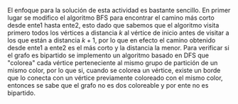 El enfoque para la solución de esta actividad es bastante sencillo. En primer lugar se modifico el algoritmo BFS para encontrar el camino más corto desde ente1 hasta ente2, esto dado que sabemos que el algoritmo visita primero todos los vértices a distancia $k$ al vértice de inicio antes de visitar a los que están a distancia $k+1$, por lo que en efecto el camino obtenido desde ente1 a ente2 es el más corto y la distancia la menor. Para verificar si el grafo es bipartido se implemento un  algoritmo basado en DFS que "colorea" cada vértice perteneciente al mismo grupo de partición de un mismo color, por lo que si, cuando se colorea un vértice, existe un borde que lo conecta con un vértice previamente coloreado con el mismo color, entonces se sabe que el grafo no es dos coloreable y por ente no es bipartido.
